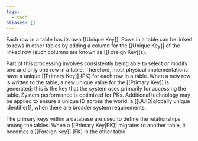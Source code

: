 ```yaml
---
tags:
  - tech
aliases: []
---
```

Each row in a table has its own [[Unique Key]].
Rows in a table can be linked to rows in other tables by adding a column for the [[Unique Key]] of the linked row (such columns are known as [[Foreign Key]]s).

Part of this processing involves consistently being able to select or modify one and only one row in a table.
Therefore, most physical implementations have a unique [[Primary Key]] (PK) for each row in a table.
When a new row is written to the table, a new unique value for the [[Primary Key]] is generated; this is the key that the system uses primarily for accessing the table.
System performance is optimized for PKs.
Additional technology may be applied to ensure a unique ID across the world, a [[UUID|globally unique identifier]], when there are broader system requirements.

The primary keys within a database are used to define the relationships among the tables.
When a [[Primary Key|PK]] migrates to another table, it becomes a [[Foreign Key]] (FK) in the other table.
